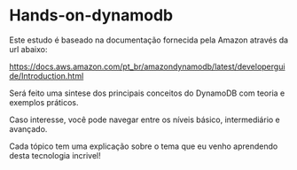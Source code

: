 # Hands-on-dynamodb

Este estudo é baseado na documentação fornecida pela Amazon através da url abaixo:

https://docs.aws.amazon.com/pt_br/amazondynamodb/latest/developerguide/Introduction.html

Será feito uma sintese dos principais conceitos do DynamoDB com teoria e exemplos práticos.

Caso interesse, você pode navegar entre os níveis básico, intermediário e avançado.

Cada tópico tem uma explicação sobre o tema que eu venho aprendendo desta tecnologia incrivel! 